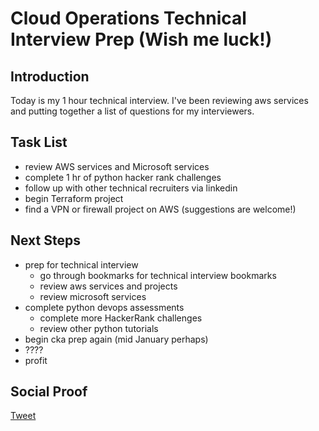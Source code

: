 
# Cloud Operations Technical Interview Prep (Wish me luck!)

## Introduction

Today is my 1 hour technical interview. I've been reviewing aws services and putting together a list of questions for my interviewers. 

## Task List

- review AWS services and Microsoft services
- complete 1 hr of python hacker rank challenges
- follow up with other technical recruiters via linkedin
- begin Terraform project
- find a VPN or firewall project on AWS (suggestions are welcome!)

## Next Steps

- prep for technical interview
    - go through bookmarks for technical interview bookmarks
    - review aws services and projects
    - review microsoft services
- complete python devops assessments
    - complete more HackerRank challenges
    - review other python tutorials
- begin cka prep again (mid January perhaps)
- ????
- profit

## Social Proof

[Tweet](https://twitter.com/lrnallday/status/1343518471469101056)
